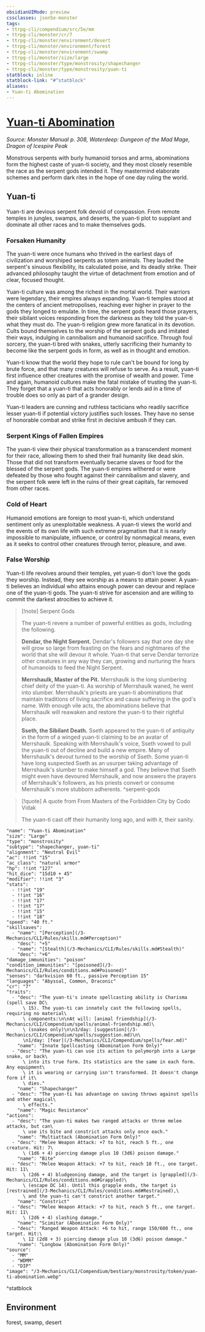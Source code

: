 ```yaml
---
obsidianUIMode: preview
cssclasses: json5e-monster
tags:
- ttrpg-cli/compendium/src/5e/mm
- ttrpg-cli/monster/cr/7
- ttrpg-cli/monster/environment/desert
- ttrpg-cli/monster/environment/forest
- ttrpg-cli/monster/environment/swamp
- ttrpg-cli/monster/size/large
- ttrpg-cli/monster/type/monstrosity/shapechanger
- ttrpg-cli/monster/type/monstrosity/yuan-ti
statblock: inline
statblock-link: "#^statblock"
aliases:
- Yuan-ti Abomination
---
```

# [Yuan-ti Abomination](3-Mechanics\CLI\Compendium\bestiary\monstrosity/yuan-ti-abomination.md)
*Source: Monster Manual p. 308, Waterdeep: Dungeon of the Mad Mage, Dragon of Icespire Peak*  

Monstrous serpents with burly humanoid torsos and arms, abominations form the highest caste of yuan-ti society, and they most closely resemble the race as the serpent gods intended it. They mastermind elaborate schemes and perform dark rites in the hope of one day ruling the world.

## Yuan-ti

Yuan-ti are devious serpent folk devoid of compassion. From remote temples in jungles, swamps, and deserts, the yuan-ti plot to supplant and dominate all other races and to make themselves gods.

### Forsaken Humanity

The yuan-ti were once humans who thrived in the earliest days of civilization and worshiped serpents as totem animals. They lauded the serpent's sinuous flexibility, its calculated poise, and its deadly strike. Their advanced philosophy taught the virtue of detachment from emotion and of clear, focused thought.

Yuan-ti culture was among the richest in the mortal world. Their warriors were legendary, their empires always expanding. Yuan-ti temples stood at the centers of ancient metropolises, reaching ever higher in prayer to the gods they longed to emulate. In time, the serpent gods heard those prayers, their sibilant voices responding from the darkness as they told the yuan-ti what they must do. The yuan-ti religion grew more fanatical in its devotion. Cults bound themselves to the worship of the serpent gods and imitated their ways, indulging in cannibalism and humanoid sacrifice. Through foul sorcery, the yuan-ti bred with snakes, utterly sacrificing their humanity to become like the serpent gods in form, as well as in thought and emotion.

Yuan-ti know that the world they hope to rule can't be bound for long by brute force, and that many creatures will refuse to serve. As a result, yuan-ti first influence other creatures with the promise of wealth and power. Time and again, humanoid cultures make the fatal mistake of trusting the yuan-ti. They forget that a yuan-ti that acts honorably or lends aid in a time of trouble does so only as part of a grander design.

Yuan-ti leaders are cunning and ruthless tacticians who readily sacrifice lesser yuan-ti if potential victory justifies such losses. They have no sense of honorable combat and strike first in decisive ambush if they can.

### Serpent Kings of Fallen Empires

The yuan-ti view their physical transformation as a transcendent moment for their race, allowing them to shed their frail humanity like dead skin. Those that did not transform eventually became slaves or food for the blessed of the serpent gods. The yuan-ti empires withered or were defeated by those who fought against their cannibalism and slavery, and the serpent folk were left in the ruins of their great capitals, far removed from other races.

### Cold of Heart

Humanoid emotions are foreign to most yuan-ti, which understand sentiment only as unexploitable weakness. A yuan-ti views the world and the events of its own life with such extreme pragmatism that it is nearly impossible to manipulate, influence, or control by nonmagical means, even as it seeks to control other creatures through terror, pleasure, and awe.

### False Worship

Yuan-ti life revolves around their temples, yet yuan-ti don't love the gods they worship. Instead, they see worship as a means to attain power. A yuan-ti believes an individual who attains enough power can devour and replace one of the yuan-ti gods. The yuan-ti strive for ascension and are willing to commit the darkest atrocities to achieve it.

> [!note] Serpent Gods
> 
> The yuan-ti revere a number of powerful entities as gods, including the following.
> 
> **Dendar, the Night Serpent.** Dendar's followers say that one day she will grow so large from feasting on the fears and nightmares of the world that she will devour it whole. Yuan-ti that serve Dendar terrorize other creatures in any way they can, growing and nurturing the fears of humanoids to feed the Night Serpent.
> 
> **Merrshaulk, Master of the Pit.** Merrshaulk is the long slumbering chief deity of the yuan-ti. As worship of Merrshaulk waned, he went into slumber. Merrshaulk's priests are yuan-ti abominations that maintain traditions of living sacrifice and cause suffering in the god's name. With enough vile acts, the abominations believe that Merrshaulk will reawaken and restore the yuan-ti to their rightful place.
> 
> **Sseth, the Sibilant Death.** Sseth appeared to the yuan-ti of antiquity in the form of a winged yuan-ti claiming to be an avatar of Merrshaulk. Speaking with Merrshaulk's voice, Sseth vowed to pull the yuan-ti out of decline and build a new empire. Many of Merrshaulk's devout turned to the worship of Sseth. Some yuan-ti have long suspected Sseth as an usurper taking advantage of Merrshaulk's slumber to make himself a god. They believe that Sseth might even have devoured Merrshaulk, and now answers the prayers of Merrshaulk's followers, as his priests convert or consume Merrshaulk's more stubborn adherents.
^serpent-gods

> [!quote] A quote from From Masters of the Forbidden City by Codo Vidak  
> 
> The yuan-ti cast off their humanity long ago, and with it, their sanity.


```statblock
"name": "Yuan-ti Abomination"
"size": "Large"
"type": "monstrosity"
"subtype": "shapechanger, yuan-ti"
"alignment": "Neutral Evil"
"ac": !!int "15"
"ac_class": "natural armor"
"hp": !!int "127"
"hit_dice": "15d10 + 45"
"modifier": !!int "3"
"stats":
  - !!int "19"
  - !!int "16"
  - !!int "17"
  - !!int "17"
  - !!int "15"
  - !!int "18"
"speed": "40 ft."
"skillsaves":
  - "name": "[Perception](/3-Mechanics/CLI/Rules/skills.md#Perception)"
    "desc": "+5"
  - "name": "[Stealth](/3-Mechanics/CLI/Rules/skills.md#Stealth)"
    "desc": "+6"
"damage_immunities": "poison"
"condition_immunities": "[poisoned](/3-Mechanics/CLI/Rules/conditions.md#Poisoned)"
"senses": "darkvision 60 ft., passive Perception 15"
"languages": "Abyssal, Common, Draconic"
"cr": "7"
"traits":
  - "desc": "The yuan-ti's innate spellcasting ability is Charisma (spell save DC\
      \ 15). The yuan-ti can innately cast the following spells, requiring no material\
      \ components:\n\nAt will: [animal friendship](/3-Mechanics/CLI/Compendium/spells/animal-friendship.md)\
      \ (snakes only)\n\n3/day: [suggestion](/3-Mechanics/CLI/Compendium/spells/suggestion.md)\n\
      \n1/day: [fear](/3-Mechanics/CLI/Compendium/spells/fear.md)"
    "name": "Innate Spellcasting (Abomination Form Only)"
  - "desc": "The yuan-ti can use its action to polymorph into a Large snake, or back\
      \ into its true form. Its statistics are the same in each form. Any equipment\
      \ it is wearing or carrying isn't transformed. It doesn't change form if it\
      \ dies."
    "name": "Shapechanger"
  - "desc": "The yuan-ti has advantage on saving throws against spells and other magical\
      \ effects."
    "name": "Magic Resistance"
"actions":
  - "desc": "The yuan-ti makes two ranged attacks or three melee attacks, but can\
      \ use its bite and constrict attacks only once each."
    "name": "Multiattack (Abomination Form Only)"
  - "desc": "Melee Weapon Attack: +7 to hit, reach 5 ft., one creature. Hit: 7\
      \ (1d6 + 4) piercing damage plus 10 (3d6) poison damage."
    "name": "Bite"
  - "desc": "Melee Weapon Attack: +7 to hit, reach 10 ft., one target. Hit: 11\
      \ (2d6 + 4) bludgeoning damage, and the target is [grappled](/3-Mechanics/CLI/Rules/conditions.md#Grappled)\
      \ (escape DC 14). Until this grapple ends, the target is [restrained](/3-Mechanics/CLI/Rules/conditions.md#Restrained),\
      \ and the yuan-ti can't constrict another target."
    "name": "Constrict"
  - "desc": "Melee Weapon Attack: +7 to hit, reach 5 ft., one target. Hit: 11\
      \ (2d6 + 4) slashing damage."
    "name": "Scimitar (Abomination Form Only)"
  - "desc": "Ranged Weapon Attack: +6 to hit, range 150/600 ft., one target. Hit:\
      \ 12 (2d8 + 3) piercing damage plus 10 (3d6) poison damage."
    "name": "Longbow (Abomination Form Only)"
"source":
  - "MM"
  - "WDMM"
  - "DIP"
"image": "/3-Mechanics/CLI/Compendium/bestiary/monstrosity/token/yuan-ti-abomination.webp"
```
^statblock

## Environment

forest, swamp, desert